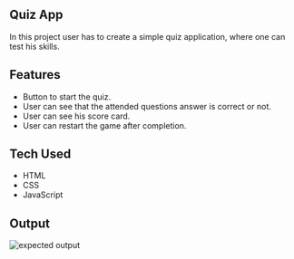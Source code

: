 ## Quiz App

In this project user has to create a simple quiz application, where one can test his skills.

## Features

- Button to start the quiz.
- User can see that the attended questions answer is correct or not.
- User can see his score card.
- User can restart the game after completion.

## Tech Used

- HTML
- CSS
- JavaScript

## Output

![expected output]()

